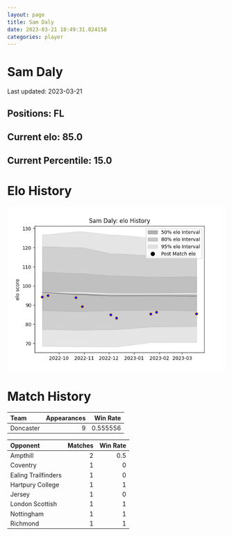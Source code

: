 ```yaml
---  
layout: page  
title: Sam Daly  
date: 2023-03-21 18:49:31.024158  
categories: player  
---
```

# Sam Daly


Last updated: 2023-03-21
## Positions: FL

## Current elo: 85.0

## Current Percentile: 15.0

# Elo History


![elo history](history_SamDaly.png)
# Match History


| Team      |   Appearances |   Win Rate |
|:----------|--------------:|-----------:|
| Doncaster |             9 |   0.555556 |

| Opponent            |   Matches |   Win Rate |
|:--------------------|----------:|-----------:|
| Ampthill            |         2 |        0.5 |
| Coventry            |         1 |        0   |
| Ealing Trailfinders |         1 |        0   |
| Hartpury College    |         1 |        1   |
| Jersey              |         1 |        0   |
| London Scottish     |         1 |        1   |
| Nottingham          |         1 |        1   |
| Richmond            |         1 |        1   |